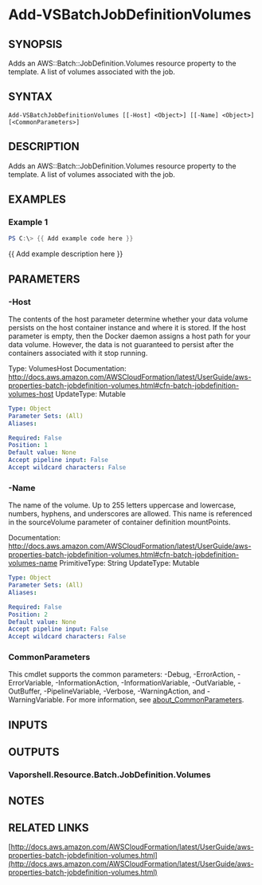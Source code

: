# Add-VSBatchJobDefinitionVolumes

## SYNOPSIS
Adds an AWS::Batch::JobDefinition.Volumes resource property to the template.
A list of volumes associated with the job.

## SYNTAX

```
Add-VSBatchJobDefinitionVolumes [[-Host] <Object>] [[-Name] <Object>] [<CommonParameters>]
```

## DESCRIPTION
Adds an AWS::Batch::JobDefinition.Volumes resource property to the template.
A list of volumes associated with the job.

## EXAMPLES

### Example 1
```powershell
PS C:\> {{ Add example code here }}
```

{{ Add example description here }}

## PARAMETERS

### -Host
The contents of the host parameter determine whether your data volume persists on the host container instance and where it is stored.
If the host parameter is empty, then the Docker daemon assigns a host path for your data volume.
However, the data is not guaranteed to persist after the containers associated with it stop running.

Type: VolumesHost
Documentation: http://docs.aws.amazon.com/AWSCloudFormation/latest/UserGuide/aws-properties-batch-jobdefinition-volumes.html#cfn-batch-jobdefinition-volumes-host
UpdateType: Mutable

```yaml
Type: Object
Parameter Sets: (All)
Aliases:

Required: False
Position: 1
Default value: None
Accept pipeline input: False
Accept wildcard characters: False
```

### -Name
The name of the volume.
Up to 255 letters uppercase and lowercase, numbers, hyphens, and underscores are allowed.
This name is referenced in the sourceVolume parameter of container definition mountPoints.

Documentation: http://docs.aws.amazon.com/AWSCloudFormation/latest/UserGuide/aws-properties-batch-jobdefinition-volumes.html#cfn-batch-jobdefinition-volumes-name
PrimitiveType: String
UpdateType: Mutable

```yaml
Type: Object
Parameter Sets: (All)
Aliases:

Required: False
Position: 2
Default value: None
Accept pipeline input: False
Accept wildcard characters: False
```

### CommonParameters
This cmdlet supports the common parameters: -Debug, -ErrorAction, -ErrorVariable, -InformationAction, -InformationVariable, -OutVariable, -OutBuffer, -PipelineVariable, -Verbose, -WarningAction, and -WarningVariable. For more information, see [about_CommonParameters](http://go.microsoft.com/fwlink/?LinkID=113216).

## INPUTS

## OUTPUTS

### Vaporshell.Resource.Batch.JobDefinition.Volumes
## NOTES

## RELATED LINKS

[http://docs.aws.amazon.com/AWSCloudFormation/latest/UserGuide/aws-properties-batch-jobdefinition-volumes.html](http://docs.aws.amazon.com/AWSCloudFormation/latest/UserGuide/aws-properties-batch-jobdefinition-volumes.html)

